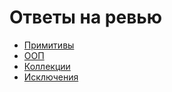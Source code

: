 # Ответы на ревью
- [Примитивы](https://github.com/Kisskin-Mister/review1/blob/main/Review1.md)
- [ООП](https://github.com/Kisskin-Mister/review1/blob/main/Review2.md)
- [Коллекции](https://github.com/Kisskin-Mister/review1/blob/main/Review3.md)
- [Исключения](https://github.com/Kisskin-Mister/review1/blob/main/Review4.md)
